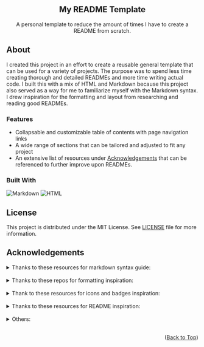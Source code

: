 <!--- Title Section --->

<a name="top-of-page"></a>
<br />
<div align="center">
	<h2>My README Template</h2>
	<p>A personal template to reduce the amount of times I have to create a README from scratch.</p>
</div>


<!--- About Section --->

## About
I created this project in an effort to create a reusable general template that can be used for a variety of projects. The purpose was to spend less time creating thorough and detailed READMEs and more time writing actual code. I built this with a mix of HTML and Markdown because this project also served as a way for me to familiarize myself with the Markdown syntax. I drew inspiration for the formatting and layout from researching and reading good READMEs.

### Features
* Collapsable and customizable table of contents with page navigation links
* A wide range of sections that can be tailored and adjusted to fit any project
* An extensive list of resources under [Acknowledgements](#acknowledgements) that can be referenced to further improve upon READMEs.

### Built With
![Markdown](https://img.shields.io/badge/Markdown-000000?style=for-the-badge&logo=markdown&logoColor=white "Markdown")
![HTML](https://img.shields.io/badge/HTML5-E34F26?style=for-the-badge&logo=html5&logoColor=white "HTML")


<!--- License Section --->

## License
This project is distributed under the MIT License.
See [LICENSE](LICENSE) file for more information. 


<!--- Acknowledgements Section --->

## Acknowledgements
<details>
	<summary>Thanks to these resources for markdown syntax guide:</summary>

- https://dev.to/asyraf/how-to-add-dropdown-in-markdown-o78
- https://www.markdownguide.org/basic-syntax/
- https://github.com/adam-p/markdown-here/wiki/Markdown-Cheatsheet
</details>
<br />

<details>
	<summary>Thanks to these repos for formatting inspiration:</summary>

- https://github.com/TerrenceLJones/helpscout-project
- https://github.com/TerrenceLJones/not-bored-tonight
- https://github.com/hellomayuko/Pomodoro-Countdown
-	https://github.com/cfpb/open-source-project-template/blob/main/README.md#installation
-	https://github.com/alecortega/portfolio-template
-	https://github.com/othneildrew/Best-README-Template
-	https://github.com/hackergrrl/art-of-readme
-	https://github.com/ai/size-limit#readme
-	https://github.com/amitmerchant1990/electron-markdownify#readme
-	https://github.com/aregtech/areg-sdk#readme
-	https://github.com/chroline/well_app#readme
-	https://github.com/iharsh234/WebApp#readme
-	https://github.com/Lissy93/cyber-defence-presentation
</details>
<br />

<details>
	<summary>Thank to these resources for icons and badges inspiration:</summary>

- https://github.com/alexandresanlim/Badges4-README.md-Profile
-	https://efficientuser.com/2019/09/12/add-some-cool-badges-in-your-github-repo/
-	https://naereen.github.io/badges/
-	https://github.com/martinpeck/oss-project-status
-	https://rahuldkjain.github.io/gh-profile-readme-generator/
-	https://www.repostatus.org/#inactive
    -	https://github.com/jantman/repostatus.org
</details>
<br />

<details>
	<summary>Thanks to these resources for README inspiration:</summary>

-	https://www.readme-templates.com
-	https://www.freecodecamp.org/news/how-to-write-a-good-readme-file/
-	https://victorbruce82.medium.com/writing-an-awesome-readme-for-your-side-projects-fabd20f96db0
-	https://gist.github.com/martensonbj/6bf2ec2ed55f5be723415ea73c4557c4
-	https://bulldogjob.com/readme/how-to-write-a-good-readme-for-your-github-project
-	https://blog.masaischool.com/how-to-create-an-effective-github-project-readme-2/
-	https://shannoncrabill.com/blog/improve-your-project-readme/
</details>
<br />

<details>
	<summary>Others:</summary>

- https://dillinger.io/
- https://readme.so/
- https://stackedit.io/
-	https://github.com/matiassingers/awesome-readme
- https://choosealicense.com/licenses/mit/
</details>
<br />

<p align="right">(<a href="#top-of-page">Back to Top</a>)</p>
